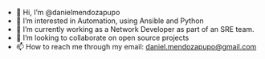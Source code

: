 - 👋 Hi, I’m @danielmendozapupo
- 👀 I’m interested in Automation, using Ansible and Python
- 🌱 I’m currently working as a Network Developer as part of an SRE team.
- 💞️ I’m looking to collaborate on open source projects
- 📫 How to reach me through my email: daniel.mendozapupo@gmail.com

<!---
danielmendozapupo/danielmendozapupo is a ✨ special ✨ repository because its `README.md` (this file) appears on your GitHub profile.
You can click the Preview link to take a look at your changes.
--->
